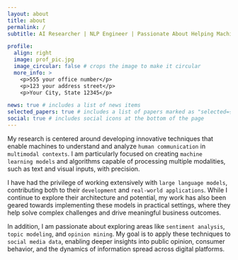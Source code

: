 ```yaml
---
layout: about
title: about
permalink: /
subtitle: AI Researcher | NLP Engineer | Passionate About Helping Machines Understand Humans

profile:
  align: right
  image: prof_pic.jpg
  image_circular: false # crops the image to make it circular
  more_info: >
    <p>555 your office number</p>
    <p>123 your address street</p>
    <p>Your City, State 12345</p>

news: true # includes a list of news items
selected_papers: true # includes a list of papers marked as "selected={true}"
social: true # includes social icons at the bottom of the page
---
```


My research is centered around developing innovative techniques that enable machines to understand and analyze `human communication` in `multimodal contexts`. I am particularly focused on creating `machine learning models` and algorithms capable of processing multiple modalities, such as text and visual inputs, with precision.

I have had the privilege of working extensively with `large language models`, contributing both to their `development` and `real-world applications`. While I continue to explore their architecture and potential, my work has also been geared towards implementing these models in practical settings, where they help solve complex challenges and drive meaningful business outcomes.

In addition, I am passionate about exploring areas like `sentiment analysis`, `topic modeling`, and `opinion mining`. My goal is to apply these techniques to `social media data`, enabling deeper insights into public opinion, consumer behavior, and the dynamics of information spread across digital platforms.